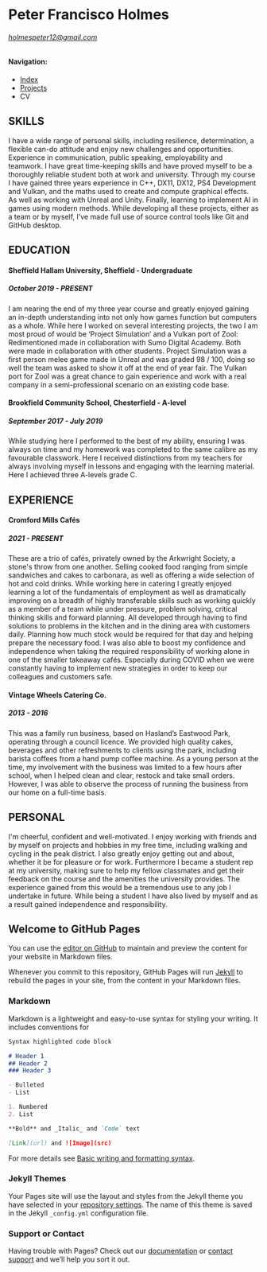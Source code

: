 # Peter Francisco Holmes
###### holmespeter12@gmail.com

#### Navigation:
- [Index](index.md)
- [Projects](projects.md)
- CV

## SKILLS
I have a wide range of personal skills, including resilience, determination, a flexible can-do attitude and enjoy new challenges and opportunities. Experience in communication, public speaking, employability and teamwork. I have great time-keeping skills and have proved myself to be a thoroughly reliable student both at work and university. Through my course I have gained three years experience in C++,  DX11, DX12, PS4 Development and Vulkan, and the maths used to create and compute graphical effects. As well as working with Unreal and Unity. Finally, learning to implement AI in games using modern methods. While developing all these projects, either as a team or by myself, I’ve made full use of source control tools like Git and GitHub desktop.  

## EDUCATION
#### Sheffield Hallam University, Sheffield - Undergraduate
##### October 2019 - PRESENT
I am nearing the end of my three year course and greatly enjoyed gaining an in-depth understanding into not only how games function but computers as a whole. While here I worked on several interesting projects, the two I am most proud of would be ‘Project Simulation’ and a Vulkan port of Zool: Redimentioned made in collaboration with Sumo Digital Academy. Both were made in collaboration with other students. Project Simulation was a first person melee game made in Unreal and was graded 98 / 100, doing so well the team was asked to show it off at the end of year fair. The Vulkan port for Zool was a great chance to gain experience and work with a real company in a semi-professional scenario on an existing code base.
#### Brookfield Community School, Chesterfield - A-level
##### September 2017 - July 2019
While studying here I performed to the best of my ability, ensuring I was always on time and my homework was completed to the same calibre as my favourable classwork. Here I received distinctions from my teachers for always involving myself in lessons and engaging with the learning material. Here I achieved three A-levels grade C.

## EXPERIENCE
#### Cromford Mills Cafés 
##### 2021 - PRESENT
These are a trio of cafés, privately owned by the Arkwright Society, a stone's throw from one another. Selling cooked food ranging from simple sandwiches and cakes to carbonara, as well as offering a wide selection of hot and cold drinks. While working here in catering I greatly enjoyed learning a lot of the fundamentals of employment as well as dramatically improving on a breadth of highly transferable skills such as working quickly as a member of a team while under pressure, problem solving, critical thinking skills and forward planning. All developed through having to find solutions to problems in the kitchen and in the dining area with customers daily. Planning how much stock would be required for that day and helping prepare the necessary food. I was also able to boost my confidence and independence when taking the required responsibility of working alone in one of the smaller takeaway cafés. Especially during COVID when we were constantly having to implement new strategies in order to keep our colleagues and customers safe.
#### Vintage Wheels Catering Co.
##### 2013 - 2016  
This was a family run business, based on Hasland’s Eastwood Park, operating through a council licence. We provided high quality cakes, beverages and other refreshments to clients using the park, including barista coffees from a hand pump coffee machine.  As a young person at the time, my involvement with the business was limited to a few hours after school, when I helped clean and clear, restock and take small orders. However, I was able to observe the process of running the business from our home on a full-time basis.

## PERSONAL
I'm cheerful, confident and well-motivated. I enjoy working with friends and by myself on projects and hobbies in my free time, including walking and cycling in the peak district. I also greatly enjoy getting out and about, whether it be for pleasure or for work. Furthermore I became a student rep at my university, making sure to help my fellow classmates and get their feedback on the course and the amenities the university provides. The experience gained from this would be a tremendous use to any job I undertake in future. While being a student I have also lived by myself and as a result gained independence and responsibility.



## Welcome to GitHub Pages

You can use the [editor on GitHub](https://github.com/PHolmes1011/Portfolio-Peter-Holmes/edit/gh-pages/index.md) to maintain and preview the content for your website in Markdown files.

Whenever you commit to this repository, GitHub Pages will run [Jekyll](https://jekyllrb.com/) to rebuild the pages in your site, from the content in your Markdown files.

### Markdown

Markdown is a lightweight and easy-to-use syntax for styling your writing. It includes conventions for

```markdown
Syntax highlighted code block

# Header 1
## Header 2
### Header 3

- Bulleted
- List

1. Numbered
2. List

**Bold** and _Italic_ and `Code` text

[Link](url) and ![Image](src)
```

For more details see [Basic writing and formatting syntax](https://docs.github.com/en/github/writing-on-github/getting-started-with-writing-and-formatting-on-github/basic-writing-and-formatting-syntax).

### Jekyll Themes

Your Pages site will use the layout and styles from the Jekyll theme you have selected in your [repository settings](https://github.com/PHolmes1011/Portfolio-Peter-Holmes/settings/pages). The name of this theme is saved in the Jekyll `_config.yml` configuration file.

### Support or Contact

Having trouble with Pages? Check out our [documentation](https://docs.github.com/categories/github-pages-basics/) or [contact support](https://support.github.com/contact) and we’ll help you sort it out.
